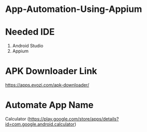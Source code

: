 # App-Automation-Using-Appium
# Needed IDE
1. Android Studio<br>
2. Appium 

# APK Downloader Link
https://apps.evozi.com/apk-downloader/

# Automate App Name
Calculator (https://play.google.com/store/apps/details?id=com.google.android.calculator)
























